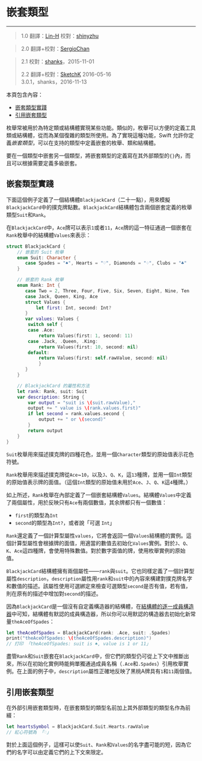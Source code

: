 # 嵌套類型
-----------------

> 1.0
> 翻譯：[Lin-H](https://github.com/Lin-H)
> 校對：[shinyzhu](https://github.com/shinyzhu)

> 2.0
> 翻譯+校對：[SergioChan](https://github.com/SergioChan)

> 2.1
> 校對：[shanks](http://codebuild.me)，2015-11-01
> 
> 2.2
> 翻譯+校對：[SketchK](https://github.com/SketchK) 2016-05-16    
> 3.0.1，shanks，2016-11-13

本頁包含內容：

- [嵌套類型實踐](#nested_types_in_action)
- [引用嵌套類型](#referring_to_nested_types)

枚舉常被用於為特定類或結構體實現某些功能。類似的，枚舉可以方便的定義工具類或結構體，從而為某個復雜的類型所使用。為了實現這種功能，Swift 允許你定義*嵌套類型*，可以在支持的類型中定義嵌套的枚舉、類和結構體。

要在一個類型中嵌套另一個類型，將嵌套類型的定義寫在其外部類型的`{}`內，而且可以根據需要定義多級嵌套。

<a name="nested_types_in_action"></a>
## 嵌套類型實踐

下面這個例子定義了一個結構體`BlackjackCard`（二十一點），用來模擬`BlackjackCard`中的撲克牌點數。`BlackjackCard`結構體包含兩個嵌套定義的枚舉類型`Suit`和`Rank`。

在`BlackjackCard`中，`Ace`牌可以表示`1`或者`11`，`Ace`牌的這一特征通過一個嵌套在`Rank`枚舉中的結構體`Values`來表示：

```swift
struct BlackjackCard {
    // 嵌套的 Suit 枚舉
    enum Suit: Character {
       case Spades = "♠", Hearts = "♡", Diamonds = "♢", Clubs = "♣"
    }

    // 嵌套的 Rank 枚舉
    enum Rank: Int {
       case Two = 2, Three, Four, Five, Six, Seven, Eight, Nine, Ten
       case Jack, Queen, King, Ace
       struct Values {
           let first: Int, second: Int?
       }
       var values: Values {
        switch self {
        case .Ace:
            return Values(first: 1, second: 11)
        case .Jack, .Queen, .King:
            return Values(first: 10, second: nil)
        default:
            return Values(first: self.rawValue, second: nil)
            }
       }
    }

    // BlackjackCard 的屬性和方法
    let rank: Rank, suit: Suit
    var description: String {
    	var output = "suit is \(suit.rawValue),"
        output += " value is \(rank.values.first)"
        if let second = rank.values.second {
            output += " or \(second)"
        }
        return output
    }
}
```

`Suit`枚舉用來描述撲克牌的四種花色，並用一個`Character`類型的原始值表示花色符號。

`Rank`枚舉用來描述撲克牌從`Ace`~`10`，以及`J`、`Q`、`K`，這`13`種牌，並用一個`Int`類型的原始值表示牌的面值。（這個`Int`類型的原始值未用於`Ace`、`J`、`Q`、`K`這`4`種牌。）

如上所述，`Rank`枚舉在內部定義了一個嵌套結構體`Values`。結構體`Values`中定義了兩個屬性，用於反映只有`Ace`有兩個數值，其余牌都只有一個數值：

- `first`的類型為`Int`
- `second`的類型為`Int?`，或者說「可選 `Int`」

`Rank`還定義了一個計算型屬性`values`，它將會返回一個`Values`結構體的實例。這個計算型屬性會根據牌的面值，用適當的數值去初始化`Values`實例。對於`J`、`Q`、`K`、`Ace`這四種牌，會使用特殊數值。對於數字面值的牌，使用枚舉實例的原始值。

`BlackjackCard`結構體擁有兩個屬性——`rank`與`suit`。它也同樣定義了一個計算型屬性`description`，`description`屬性用`rank`和`suit`中的內容來構建對撲克牌名字和數值的描述。該屬性使用可選綁定來檢查可選類型`second`是否有值，若有值，則在原有的描述中增加對`second`的描述。

因為`BlackjackCard`是一個沒有自定義構造器的結構體，在[結構體的逐一成員構造器](./14_Initialization.html#memberwise_initializers_for_structure_types)中可知，結構體有默認的成員構造器，所以你可以用默認的構造器去初始化新常量`theAceOfSpades`：

```swift
let theAceOfSpades = BlackjackCard(rank: .Ace, suit: .Spades)
print("theAceOfSpades: \(theAceOfSpades.description)")
// 打印 「theAceOfSpades: suit is ♠, value is 1 or 11」
```

盡管`Rank`和`Suit`嵌套在`BlackjackCard`中，但它們的類型仍可從上下文中推斷出來，所以在初始化實例時能夠單獨通過成員名稱（`.Ace`和`.Spades`）引用枚舉實例。在上面的例子中，`description`屬性正確地反映了黑桃A牌具有`1`和`11`兩個值。

<a name="referring_to_nested_types"></a>
## 引用嵌套類型

在外部引用嵌套類型時，在嵌套類型的類型名前加上其外部類型的類型名作為前綴：

```swift
let heartsSymbol = BlackjackCard.Suit.Hearts.rawValue
// 紅心符號為 「♡」
```

對於上面這個例子，這樣可以使`Suit`、`Rank`和`Values`的名字盡可能的短，因為它們的名字可以由定義它們的上下文來限定。
